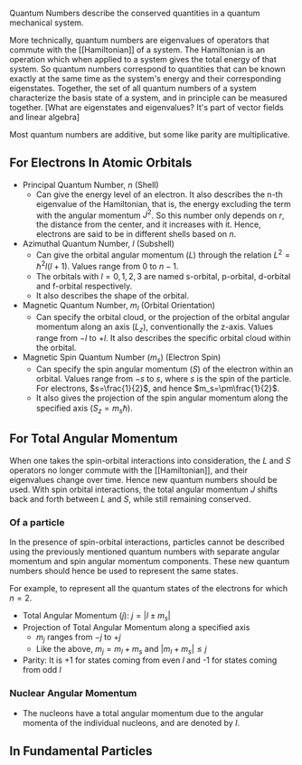 Quantum Numbers describe the conserved quantities in a quantum mechanical system.

More technically, quantum numbers are eigenvalues of operators that commute with the [[Hamiltonian]] of a system. The Hamiltonian is an operation which when applied to a system gives the total energy of that system. 
So quantum numbers correspond to quantities that can be known exactly at the same time as the system's 
energy and their corresponding eigenstates. Together, the set of all quantum numbers of a system characterize the basis state of a system, and in principle can be measured together. [What are eigenstates and eigenvalues? It's part of vector fields and linear algebra]

Most quantum numbers are additive, but some like parity are multiplicative.
## For Electrons In Atomic Orbitals
- Principal Quantum Number, $n$ (Shell)
	- Can give the energy level of an electron. It also describes the n-th eigenvalue of the Hamiltonian, that is, the energy excluding the term with the angular momentum $J^2$. So this number only depends on $r$, the distance from the center, and it increases with it. Hence, electrons are said to be in different shells based on $n$.
- Azimuthal Quantum Number, $l$ (Subshell)
	- Can give the orbital angular momentum ($L$) through the relation $L^2=\hslash^2 l(l+1)$. Values range from $0$ to $n-1$.
	- The orbitals with $l = 0,1,2,3$ are named s-orbital, p-orbital, d-orbital and f-orbital respectively.
	- It also describes the shape of the orbital.
- Magnetic Quantum Number, $m_l$ (Orbital Orientation)
	- Can specify the orbital cloud, or the projection of the orbital angular momentum along an axis ($L_z$), conventionally the z-axis. Values range from $-l$ to $+l$. It also describes the specific orbital cloud within the orbital.
- Magnetic Spin Quantum Number ($m_s$) (Electron Spin)
	- Can specify the spin angular momentum ($S$) of the electron within an orbital. Values range from $-s$ to $s$, where $s$ is the spin of the particle. For electrons, $s=\frac{1}{2}$, and hence $m_s=\pm\frac{1}{2}$.
	- It also gives the projection of the spin angular momentum along the specified axis ($S_z = m_s\hslash$).
## For Total Angular Momentum
When one takes the spin-orbital interactions into consideration, the $L$ and $S$ operators no longer commute with the [[Hamiltonian]], and their eigenvalues change over time. Hence new quantum numbers should be used. With spin orbital interactions, the total angular momentum $J$ shifts back and forth between $L$ and $S$, while still remaining conserved.
### Of a particle 
In the presence of spin-orbital interactions, particles cannot be described using the previously mentioned quantum numbers with separate angular momentum and spin angular momentum components. These new quantum numbers should hence be used to represent the same states.

For example, to represent all the quantum states of the electrons for which $n=2$.

- Total Angular Momentum ($j$): $j=|l \pm m_s|$  
- Projection of Total Angular Momentum along a specified axis
	- $m_j$ ranges from $-j$ to $+j$
	- Like the above, $m_j=m_l+m_s$ and $|m_l+m_s| \leq j$ 
- Parity: It is +1 for states coming from even $l$ and -1 for states coming from odd $l$
### Nuclear Angular Momentum
- The nucleons have a total angular momentum due to the angular momenta of the individual nucleons, and are denoted by $I$.

## In Fundamental Particles
